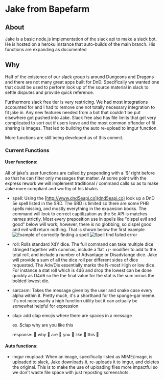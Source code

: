 # Jake from Bapefarm
 
## About
Jake is a basic node.js implementation of the slack api to make a slack bot. He is hosted on a heroku instance that auto-builds of the main branch. His functions are expanding as documented

## Why
Half of the existence of our slack group is around Dungeons and Dragons and there are not many great apps built for DnD. Specifically we wanted one that could be used to perform look up of the source material in slack to settle disputes and provide quick reference.

Furthermore slack free tier is very restricing. We had most integrations accounted for and I had to remove one not totally necessary integration to fit jake in. Any new features needed from a bot that couldn't be put elsewhere got pushed into Jake. Slack free also has file limits that get very complicated to sort out if users leave and the most common offender of fil sharing is images. That led to building the auto re-upload to imgur function.

More functions are still being developed as of this commit.

### Current Functions
#### User functions:
  All of jake's user functions are called by prepending with a '$' right before so that he can filter only messages that matter. At some point with the express rework we will implement traditional / command calls so as to make Jake more compliant and worthy of his khakis
  * spell: 
  Using the [http://www.dnd5eapi.co](dnd5eapi.co) look up a DnD 5e spell listed in the SRD. The SRD is limited so there are some PHB spells missing, and mostly everything in the expansion books. The command will look to correct capitlization as the 5e API is matches names strictly. Most every preposition use in spells like "dispel evil and good" below will work; however, there is no globbing, so dispel good and evil will return nothing. That is shown below the first example
  ![Example of correctly finding a spell](https://user-images.githubusercontent.com/11484030/54308429-613f4400-45a4-11e9-9496-892afda5956f.PNG)
  ![Spell find failed error](https://user-images.githubusercontent.com/11484030/54310272-5d152580-45a8-11e9-8c91-7e7848bc2ebc.png)
  
  * roll:
  Rolls standard XdY dice. The full command can take multiple dice stringed together with commas, include a flat +/- modifier to add to the total roll, and include a number of Advantage or Disadvtange dice. Jake will provide a sum of all the dice roll per different sides of dice requested. The Adv/Dis essentially marks the N-most High or low dice. For instance a stat roll which is 4d6 and drop the lowest can be done quickly as D4d6 so the the final value for the stat is the sum minus the bolded lowest die.
  
  * sarcasm: 
  Takes the message given by the user and snake case every alpha within it. Pretty much, it's a shorthand for the sponge-gar meme. It's not necessarily a high function utility but it can actually be somewhat helpful for expression
  * clap: add clap emojis where there are spaces in a message
  
    ex. $clap why are you like this
    
    response: :clap: why :clap: are :clap: you :clap: like :clap: this :clap:
#### Auto functions:
  * imgur reupload:
    When an image, specifically listed as MIME/image, is uploaded to slack, Jake downloads it, re-uploads it to imgur, and deletes the original. This is to make the use of uploading files more impactful so we don't waste file space with just reposting screenshots.

